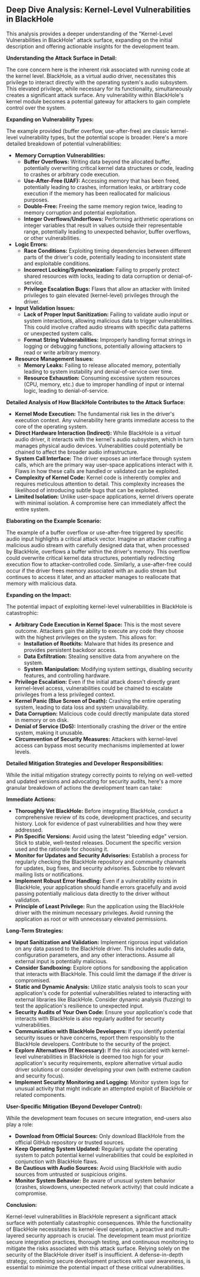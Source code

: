 ## Deep Dive Analysis: Kernel-Level Vulnerabilities in BlackHole

This analysis provides a deeper understanding of the "Kernel-Level Vulnerabilities in BlackHole" attack surface, expanding on the initial description and offering actionable insights for the development team.

**Understanding the Attack Surface in Detail:**

The core concern here is the inherent risk associated with running code at the kernel level. BlackHole, as a virtual audio driver, necessitates this privilege to interact directly with the operating system's audio subsystem. This elevated privilege, while necessary for its functionality, simultaneously creates a significant attack surface. Any vulnerability within BlackHole's kernel module becomes a potential gateway for attackers to gain complete control over the system.

**Expanding on Vulnerability Types:**

The example provided (buffer overflow, use-after-free) are classic kernel-level vulnerability types, but the potential scope is broader. Here's a more detailed breakdown of potential vulnerabilities:

* **Memory Corruption Vulnerabilities:**
    * **Buffer Overflows:**  Writing data beyond the allocated buffer, potentially overwriting critical kernel data structures or code, leading to crashes or arbitrary code execution.
    * **Use-After-Free (UAF):** Accessing memory that has been freed, potentially leading to crashes, information leaks, or arbitrary code execution if the memory has been reallocated for malicious purposes.
    * **Double-Free:** Freeing the same memory region twice, leading to memory corruption and potential exploitation.
    * **Integer Overflows/Underflows:**  Performing arithmetic operations on integer variables that result in values outside their representable range, potentially leading to unexpected behavior, buffer overflows, or other vulnerabilities.
* **Logic Errors:**
    * **Race Conditions:**  Exploiting timing dependencies between different parts of the driver's code, potentially leading to inconsistent state and exploitable conditions.
    * **Incorrect Locking/Synchronization:**  Failing to properly protect shared resources with locks, leading to data corruption or denial-of-service.
    * **Privilege Escalation Bugs:**  Flaws that allow an attacker with limited privileges to gain elevated (kernel-level) privileges through the driver.
* **Input Validation Issues:**
    * **Lack of Proper Input Sanitization:**  Failing to validate audio input or system interactions, allowing malicious data to trigger vulnerabilities. This could involve crafted audio streams with specific data patterns or unexpected system calls.
    * **Format String Vulnerabilities:**  Improperly handling format strings in logging or debugging functions, potentially allowing attackers to read or write arbitrary memory.
* **Resource Management Issues:**
    * **Memory Leaks:**  Failing to release allocated memory, potentially leading to system instability and denial-of-service over time.
    * **Resource Exhaustion:**  Consuming excessive system resources (CPU, memory, etc.) due to improper handling of input or internal logic, leading to denial-of-service.

**Detailed Analysis of How BlackHole Contributes to the Attack Surface:**

* **Kernel Mode Execution:**  The fundamental risk lies in the driver's execution context. Any vulnerability here grants immediate access to the core of the operating system.
* **Direct Hardware Interaction (Indirect):** While BlackHole is a *virtual* audio driver, it interacts with the kernel's audio subsystem, which in turn manages physical audio devices. Vulnerabilities could potentially be chained to affect the broader audio infrastructure.
* **System Call Interface:** The driver exposes an interface through system calls, which are the primary way user-space applications interact with it. Flaws in how these calls are handled or validated can be exploited.
* **Complexity of Kernel Code:** Kernel code is inherently complex and requires meticulous attention to detail. This complexity increases the likelihood of introducing subtle bugs that can be exploited.
* **Limited Isolation:** Unlike user-space applications, kernel drivers operate with minimal isolation. A compromise here can immediately affect the entire system.

**Elaborating on the Example Scenario:**

The example of a buffer overflow or use-after-free triggered by specific audio input highlights a critical attack vector. Imagine an attacker crafting a malicious audio stream with carefully designed data that, when processed by BlackHole, overflows a buffer within the driver's memory. This overflow could overwrite critical kernel data structures, potentially redirecting execution flow to attacker-controlled code. Similarly, a use-after-free could occur if the driver frees memory associated with an audio stream but continues to access it later, and an attacker manages to reallocate that memory with malicious data.

**Expanding on the Impact:**

The potential impact of exploiting kernel-level vulnerabilities in BlackHole is catastrophic:

* **Arbitrary Code Execution in Kernel Space:** This is the most severe outcome. Attackers gain the ability to execute any code they choose with the highest privileges on the system. This allows for:
    * **Installation of Rootkits:**  Malware that hides its presence and provides persistent backdoor access.
    * **Data Exfiltration:**  Stealing sensitive data from anywhere on the system.
    * **System Manipulation:**  Modifying system settings, disabling security features, and controlling hardware.
* **Privilege Escalation:**  Even if the initial attack doesn't directly grant kernel-level access, vulnerabilities could be chained to escalate privileges from a less privileged context.
* **Kernel Panic (Blue Screen of Death):**  Crashing the entire operating system, leading to data loss and system unavailability.
* **Data Corruption:**  Malicious code could directly manipulate data stored in memory or on disk.
* **Denial of Service (DoS):**  Intentionally crashing the driver or the entire system, making it unusable.
* **Circumvention of Security Measures:**  Attackers with kernel-level access can bypass most security mechanisms implemented at lower levels.

**Detailed Mitigation Strategies and Developer Responsibilities:**

While the initial mitigation strategy correctly points to relying on well-vetted and updated versions and advocating for security audits, here's a more granular breakdown of actions the development team can take:

**Immediate Actions:**

* **Thoroughly Vet BlackHole:** Before integrating BlackHole, conduct a comprehensive review of its code, development practices, and security history. Look for evidence of past vulnerabilities and how they were addressed.
* **Pin Specific Versions:** Avoid using the latest "bleeding edge" version. Stick to stable, well-tested releases. Document the specific version used and the rationale for choosing it.
* **Monitor for Updates and Security Advisories:**  Establish a process for regularly checking the BlackHole repository and community channels for updates, bug fixes, and security advisories. Subscribe to relevant mailing lists or notifications.
* **Implement Robust Error Handling:**  Even if a vulnerability exists in BlackHole, your application should handle errors gracefully and avoid passing potentially malicious data directly to the driver without validation.
* **Principle of Least Privilege:**  Run the application using the BlackHole driver with the minimum necessary privileges. Avoid running the application as root or with unnecessary elevated permissions.

**Long-Term Strategies:**

* **Input Sanitization and Validation:**  Implement rigorous input validation on any data passed to the BlackHole driver. This includes audio data, configuration parameters, and any other interactions. Assume all external input is potentially malicious.
* **Consider Sandboxing:** Explore options for sandboxing the application that interacts with BlackHole. This could limit the damage if the driver is compromised.
* **Static and Dynamic Analysis:**  Utilize static analysis tools to scan your application's code for potential vulnerabilities related to interacting with external libraries like BlackHole. Consider dynamic analysis (fuzzing) to test the application's resilience to unexpected input.
* **Security Audits of Your Own Code:** Ensure your application's code that interacts with BlackHole is also regularly audited for security vulnerabilities.
* **Communication with BlackHole Developers:**  If you identify potential security issues or have concerns, report them responsibly to the BlackHole developers. Contribute to the security of the project.
* **Explore Alternatives (If Necessary):** If the risk associated with kernel-level vulnerabilities in BlackHole is deemed too high for your application's security requirements, explore alternative virtual audio driver solutions or consider developing your own (with extreme caution and security focus).
* **Implement Security Monitoring and Logging:**  Monitor system logs for unusual activity that might indicate an attempted exploit of BlackHole or related components.

**User-Specific Mitigation (Beyond Developer Control):**

While the development team focuses on secure integration, end-users also play a role:

* **Download from Official Sources:**  Only download BlackHole from the official GitHub repository or trusted sources.
* **Keep Operating System Updated:**  Regularly update the operating system to patch potential kernel vulnerabilities that could be exploited in conjunction with BlackHole flaws.
* **Be Cautious with Audio Sources:**  Avoid using BlackHole with audio sources from untrusted or suspicious origins.
* **Monitor System Behavior:**  Be aware of unusual system behavior (crashes, slowdowns, unexpected network activity) that could indicate a compromise.

**Conclusion:**

Kernel-level vulnerabilities in BlackHole represent a significant attack surface with potentially catastrophic consequences. While the functionality of BlackHole necessitates its kernel-level operation, a proactive and multi-layered security approach is crucial. The development team must prioritize secure integration practices, thorough testing, and continuous monitoring to mitigate the risks associated with this attack surface. Relying solely on the security of the BlackHole driver itself is insufficient. A defense-in-depth strategy, combining secure development practices with user awareness, is essential to minimize the potential impact of these critical vulnerabilities.

